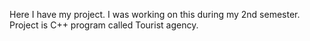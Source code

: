 Here I have my project. I was working on this during my 2nd semester. Project is C++ program called Tourist agency.

